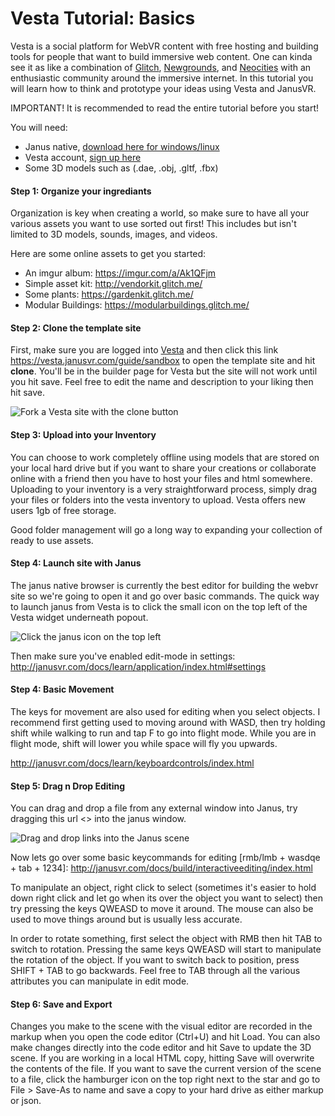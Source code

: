 # Vesta Tutorial: Basics

Vesta is a social platform for WebVR content with free hosting and building tools for people that want to build immersive web content. One can kinda see it as like a combination of [Glitch](https://glitch.com), [Newgrounds](https://newgrounds.com), and [Neocities](https://neocities.org) with an enthusiastic community around the immersive internet. In this tutorial you will learn how to think and prototype your ideas using Vesta and JanusVR.

IMPORTANT! It is recommended to read the entire tutorial before you start!

You will need:

- Janus native, [download here for windows/linux](http://janusvr.com/download.php)
- Vesta account, [sign up here](https://vesta.janusvr.com/plans)
- Some 3D models such as (.dae, .obj, .gltf, .fbx)

#### Step 1: Organize your ingrediants

Organization is key when creating a world, so make sure to have all your various assets you want to use sorted out first! This includes but isn't limited to 3D models, sounds, images, and videos.

Here are some online assets to get you started:

- An imgur album: https://imgur.com/a/Ak1QFjm
- Simple asset kit: http://vendorkit.glitch.me/
- Some plants: https://gardenkit.glitch.me/
- Modular Buildings: https://modularbuildings.glitch.me/ 


#### Step 2: Clone the template site

First, make sure you are logged into [Vesta](https://vesta.janusvr.com/) and then click this link <https://vesta.janusvr.com/guide/sandbox> to open the template site and hit **clone**. You'll be in the builder page for Vesta but the site will not work until you hit save. Feel free to edit the name and description to your liking then hit save.

![Fork a Vesta site with the clone button](https://i.imgur.com/UT0FAG9.jpg)

#### Step 3: Upload into your Inventory

You can choose to work completely offline using models that are stored on your local hard drive but if you want to share your creations or collaborate online with a friend then you have to host your files and html somewhere. Uploading to your inventory is a very straightforward process, simply drag your files or folders into the vesta inventory to upload. Vesta offers new users 1gb of free storage.

Good folder management will go a long way to expanding your collection of ready to use assets.


#### Step 4: Launch site with Janus

The janus native browser is currently the best editor for building the webvr site so we're going to open it and go over basic commands. The quick way to launch janus from Vesta is to click the small icon on the top left of the Vesta widget underneath popout.

![Click the janus icon on the top left](https://i.imgur.com/jp1kwwn.jpg)

Then make sure you've enabled edit-mode in settings: <http://janusvr.com/docs/learn/application/index.html#settings>



#### Step 4: Basic Movement

The keys for movement are also used for editing when you select objects. I recommend first getting used to moving around with WASD, then try holding shift while walking to run and tap F to go into flight mode. While you are in flight mode, shift will lower you while space will fly you upwards.

<http://janusvr.com/docs/learn/keyboardcontrols/index.html>


#### Step 5: Drag n Drop Editing

You can drag and drop a file from any external window into Janus, try dragging this url <> into the janus window.

![Drag and drop links into the Janus scene](https://i.imgur.com/aWYzrFP.gif)

Now lets go over some basic keycommands for editing [rmb/lmb + wasdqe + tab + 1234]: <http://janusvr.com/docs/build/interactiveediting/index.html>


To manipulate an object, right click to select (sometimes it's easier to hold down right click and let go when its over the object you want to select) then try pressing the keys QWEASD to move it around. The mouse can also be used to move things around but is usually less accurate.


In order to rotate something, first select the object with RMB then hit TAB to switch to rotation. Pressing the same keys QWEASD will start to manipulate the rotation of the object. If you want to switch back to position, press SHIFT + TAB to go backwards. Feel free to TAB through all the various attributes you can manipulate in edit mode.


#### Step 6: Save and Export

Changes you make to the scene with the visual editor are recorded in the markup when you open the code editor (Ctrl+U) and hit Load. You can also make changes directly into the code editor and hit Save to update the 3D scene. If you are working in a local HTML copy, hitting Save will overwrite the contents of the file. If you want to save the current version of the scene to a file, click the hamburger icon on the top right next to the star and go to File > Save-As to name and save a copy to your hard drive as either markup or json.


